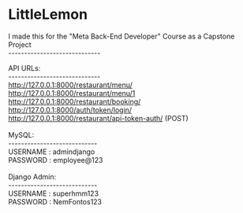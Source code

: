 # LittleLemon
I made this for the "Meta Back-End Developer" Course as a Capstone Project<br/>
-----------------------------<br/>

API URLs:<br/>
-----------------------------<br/>
http://127.0.0.1:8000/restaurant/menu/  <br/> 
http://127.0.0.1:8000/restaurant/menu/1 <br/>
http://127.0.0.1:8000/restaurant/booking/  <br/>
http://127.0.0.1:8000/auth/token/login/  <br/>
http://127.0.0.1:8000/restaurant/api-token-auth/ (POST) <br/>
<br/>
MySQL:<br/>
----------------------------<br/>
USERNAME : admindjango<br/>
PASSWORD : employee@123<br/>
<br/>
Django Admin:<br/>
----------------------------<br/>
USERNAME : superhmm123<br/>
PASSWORD : NemFontos123<br/>
